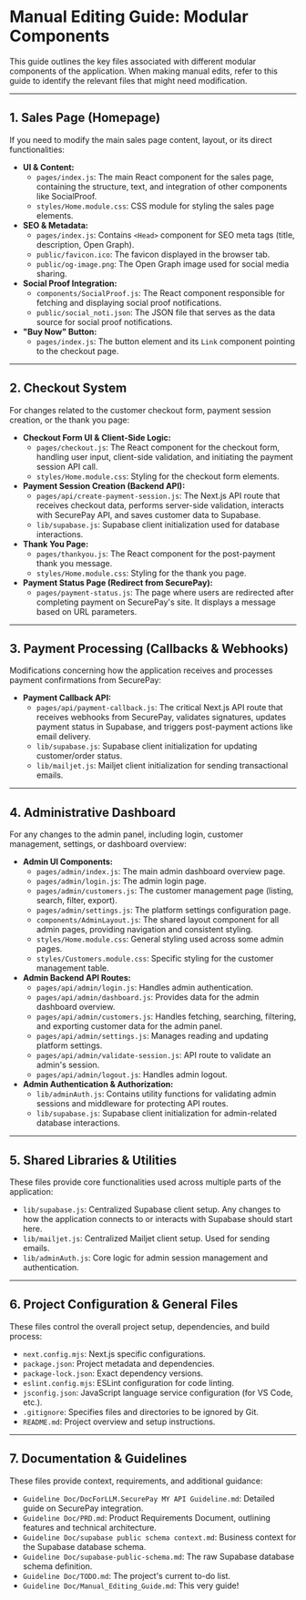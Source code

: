 # Manual Editing Guide: Modular Components

This guide outlines the key files associated with different modular components of the application. When making manual edits, refer to this guide to identify the relevant files that might need modification.

---

## 1. Sales Page (Homepage)

If you need to modify the main sales page content, layout, or its direct functionalities:

-   **UI & Content:**
    -   `pages/index.js`: The main React component for the sales page, containing the structure, text, and integration of other components like SocialProof.
    -   `styles/Home.module.css`: CSS module for styling the sales page elements.
-   **SEO & Metadata:**
    -   `pages/index.js`: Contains `<Head>` component for SEO meta tags (title, description, Open Graph).
    -   `public/favicon.ico`: The favicon displayed in the browser tab.
    -   `public/og-image.png`: The Open Graph image used for social media sharing.
-   **Social Proof Integration:**
    -   `components/SocialProof.js`: The React component responsible for fetching and displaying social proof notifications.
    -   `public/social_noti.json`: The JSON file that serves as the data source for social proof notifications.
-   **"Buy Now" Button:**
    -   `pages/index.js`: The button element and its `Link` component pointing to the checkout page.

---

## 2. Checkout System

For changes related to the customer checkout form, payment session creation, or the thank you page:

-   **Checkout Form UI & Client-Side Logic:**
    -   `pages/checkout.js`: The React component for the checkout form, handling user input, client-side validation, and initiating the payment session API call.
    -   `styles/Home.module.css`: Styling for the checkout form elements.
-   **Payment Session Creation (Backend API):**
    -   `pages/api/create-payment-session.js`: The Next.js API route that receives checkout data, performs server-side validation, interacts with SecurePay API, and saves customer data to Supabase.
    -   `lib/supabase.js`: Supabase client initialization used for database interactions.
-   **Thank You Page:**
    -   `pages/thankyou.js`: The React component for the post-payment thank you message.
    -   `styles/Home.module.css`: Styling for the thank you page.
-   **Payment Status Page (Redirect from SecurePay):**
    -   `pages/payment-status.js`: The page where users are redirected after completing payment on SecurePay's site. It displays a message based on URL parameters.

---

## 3. Payment Processing (Callbacks & Webhooks)

Modifications concerning how the application receives and processes payment confirmations from SecurePay:

-   **Payment Callback API:**
    -   `pages/api/payment-callback.js`: The critical Next.js API route that receives webhooks from SecurePay, validates signatures, updates payment status in Supabase, and triggers post-payment actions like email delivery.
    -   `lib/supabase.js`: Supabase client initialization for updating customer/order status.
    -   `lib/mailjet.js`: Mailjet client initialization for sending transactional emails.

---

## 4. Administrative Dashboard

For any changes to the admin panel, including login, customer management, settings, or dashboard overview:

-   **Admin UI Components:**
    -   `pages/admin/index.js`: The main admin dashboard overview page.
    -   `pages/admin/login.js`: The admin login page.
    -   `pages/admin/customers.js`: The customer management page (listing, search, filter, export).
    -   `pages/admin/settings.js`: The platform settings configuration page.
    -   `components/AdminLayout.js`: The shared layout component for all admin pages, providing navigation and consistent styling.
    -   `styles/Home.module.css`: General styling used across some admin pages.
    -   `styles/Customers.module.css`: Specific styling for the customer management table.
-   **Admin Backend API Routes:**
    -   `pages/api/admin/login.js`: Handles admin authentication.
    -   `pages/api/admin/dashboard.js`: Provides data for the admin dashboard overview.
    -   `pages/api/admin/customers.js`: Handles fetching, searching, filtering, and exporting customer data for the admin panel.
    -   `pages/api/admin/settings.js`: Manages reading and updating platform settings.
    -   `pages/api/admin/validate-session.js`: API route to validate an admin's session.
    -   `pages/api/admin/logout.js`: Handles admin logout.
-   **Admin Authentication & Authorization:**
    -   `lib/adminAuth.js`: Contains utility functions for validating admin sessions and middleware for protecting API routes.
    -   `lib/supabase.js`: Supabase client initialization for admin-related database interactions.

---

## 5. Shared Libraries & Utilities

These files provide core functionalities used across multiple parts of the application:

-   `lib/supabase.js`: Centralized Supabase client setup. Any changes to how the application connects to or interacts with Supabase should start here.
-   `lib/mailjet.js`: Centralized Mailjet client setup. Used for sending emails.
-   `lib/adminAuth.js`: Core logic for admin session management and authentication.

---

## 6. Project Configuration & General Files

These files control the overall project setup, dependencies, and build process:

-   `next.config.mjs`: Next.js specific configurations.
-   `package.json`: Project metadata and dependencies.
-   `package-lock.json`: Exact dependency versions.
-   `eslint.config.mjs`: ESLint configuration for code linting.
-   `jsconfig.json`: JavaScript language service configuration (for VS Code, etc.).
-   `.gitignore`: Specifies files and directories to be ignored by Git.
-   `README.md`: Project overview and setup instructions.

---

## 7. Documentation & Guidelines

These files provide context, requirements, and additional guidance:

-   `Guideline Doc/DocForLLM.SecurePay MY API Guideline.md`: Detailed guide on SecurePay integration.
-   `Guideline Doc/PRD.md`: Product Requirements Document, outlining features and technical architecture.
-   `Guideline Doc/supabase public schema context.md`: Business context for the Supabase database schema.
-   `Guideline Doc/supabase-public-schema.md`: The raw Supabase database schema definition.
-   `Guideline Doc/TODO.md`: The project's current to-do list.
-   `Guideline Doc/Manual_Editing_Guide.md`: This very guide!
